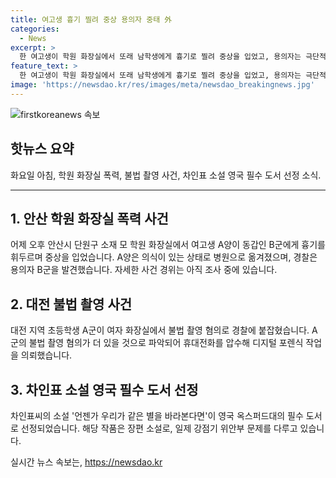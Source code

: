 ```yaml
---
title: 여고생 흉기 찔려 중상 용의자 중태 外
categories:
  - News
excerpt: >
  한 여고생이 학원 화장실에서 또래 남학생에게 흉기로 찔려 중상을 입었고, 용의자는 극단적인 선택을 한 것으로 추정됩니다. 대전 상가 여자 화장실에서 불법 촬영 사건이 발생해 가해 학생이 경찰에 붙잡혔고, 영국 옥스퍼드대의 필수 도서로 선정된 차인표의 소설 언젠가 우리가 같은 별을 바라본다면의 소식이 전해졌습니다. A군의 조사와 차인표의 소설 선정에 대한 상세한 내용은 계속 확인되고 있습니다.
feature_text: >
  한 여고생이 학원 화장실에서 또래 남학생에게 흉기로 찔려 중상을 입었고, 용의자는 극단적인 선택을 한 것으로 추정됩니다. 대전 상가 여자 화장실에서 불법 촬영 사건이 발생해 가해 학생이 경찰에 붙잡혔고, 영국 옥스퍼드대의 필수 도서로 선정된 차인표의 소설 언젠가 우리가 같은 별을 바라본다면의 소식이 전해졌습니다. A군의 조사와 차인표의 소설 선정에 대한 상세한 내용은 계속 확인되고 있습니다.
image: 'https://newsdao.kr/res/images/meta/newsdao_breakingnews.jpg'
---
```


<p><img src="https://newsdao.kr/res/images/meta/newsdao_breakingnews.jpg" alt="firstkoreanews 속보" /></p>

<h2 data-ke-size="size26">핫뉴스 요약</h2>

<p data-ke-size="size16">화요일 아침, 학원 화장실 폭력, 불법 촬영 사건, 차인표 소설 영국 필수 도서 선정 소식.</p>

<hr>

<h2 data-ke-size="size26">1. 안산 학원 화장실 폭력 사건</h2>

<p data-ke-size="size16">어제 오후 안산시 단원구 소재 모 학원 화장실에서 여고생 A양이 동갑인 B군에게 흉기를 휘두르며 중상을 입었습니다. A양은 의식이 있는 상태로 병원으로 옮겨졌으며, 경찰은 용의자 B군을 발견했습니다. 자세한 사건 경위는 아직 조사 중에 있습니다.</p>

<h2 data-ke-size="size26">2. 대전 불법 촬영 사건</h2>

<p data-ke-size="size16">대전 지역 초등학생 A군이 여자 화장실에서 불법 촬영 혐의로 경찰에 붙잡혔습니다. A군의 불법 촬영 혐의가 더 있을 것으로 파악되어 휴대전화를 압수해 디지털 포렌식 작업을 의뢰했습니다.</p>

<h2 data-ke-size="size26">3. 차인표 소설 영국 필수 도서 선정</h2>

<p data-ke-size="size16">차인표씨의 소설 '언젠가 우리가 같은 별을 바라본다면'이 영국 옥스퍼드대의 필수 도서로 선정되었습니다. 해당 작품은 장편 소설로, 일제 강점기 위안부 문제를 다루고 있습니다.</p>
실시간 뉴스 속보는, <a href="https://newsdao.kr" rel="dofollow">https://newsdao.kr</a>


